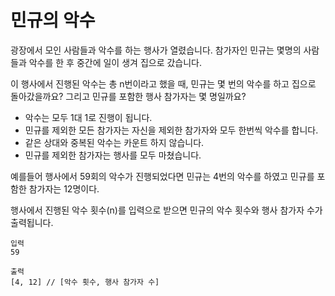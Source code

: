 # 민규의 악수

광장에서 모인 사람들과 악수를 하는 행사가 열렸습니다.
참가자인 민규는 몇명의 사람들과 악수를 한 후 중간에 일이 생겨 집으로 갔습니다.

이 행사에서 진행된 악수는 총 n번이라고 했을 때,
민규는 몇 번의 악수를 하고 집으로 돌아갔을까요?
그리고 민규를 포함한 행사 참가자는 몇 명일까요?

- 악수는 모두 1대 1로 진행이 됩니다.
- 민규를 제외한 모든 참가자는 자신을 제외한 참가자와 모두 한번씩 악수를 합니다.
- 같은 상대와 중복된 악수는 카운트 하지 않습니다.
- 민규를 제외한 참가자는 행사를 모두 마쳤습니다.

예를들어 행사에서 59회의 악수가 진행되었다면 민규는 4번의 악수를 하였고 민규를 포함한 참가자는 12명이다.

행사에서 진행된 악수 횟수(n)를 입력으로 받으면 민규의 악수 횟수와 행사 참가자 수가 출력됩니다.

```text
입력
59

출력
[4, 12] // [악수 횟수, 행사 참가자 수]
```

